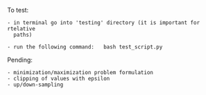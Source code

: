 To test:

    - in terminal go into 'testing' directory (it is important for rtelative
      paths)
      
    - run the following command:   bash test_script.py


Pending:

    - minimization/maximization problem formulation
    - clipping of values with epsilon
    - up/down-sampling
